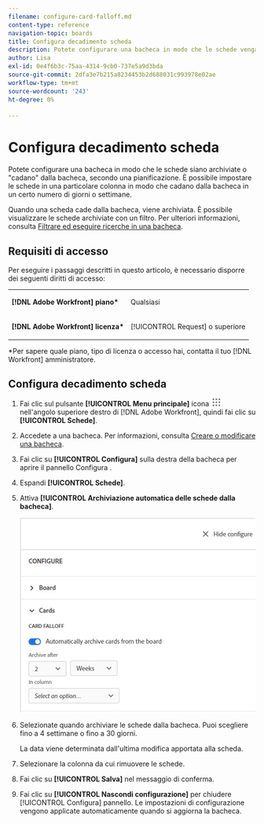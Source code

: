 ```yaml
---
filename: configure-card-falloff.md
content-type: reference
navigation-topic: boards
title: Configura decadimento scheda
description: Potete configurare una bacheca in modo che le schede vengano archiviate o lasciate fuori dalla bacheca, secondo una pianificazione.
author: Lisa
exl-id: 0e4f6b3c-75aa-4314-9cb0-737e5a9d3bda
source-git-commit: 2dfa3e7b215a8234453b2d688031c993978e02ae
workflow-type: tm+mt
source-wordcount: '243'
ht-degree: 0%

---
```


# Configura decadimento scheda

Potete configurare una bacheca in modo che le schede siano archiviate o &quot;cadano&quot; dalla bacheca, secondo una pianificazione. È possibile impostare le schede in una particolare colonna in modo che cadano dalla bacheca in un certo numero di giorni o settimane.

Quando una scheda cade dalla bacheca, viene archiviata. È possibile visualizzare le schede archiviate con un filtro. Per ulteriori informazioni, consulta [Filtrare ed eseguire ricerche in una bacheca](/help/quicksilver/agile/get-started-with-boards/filter-search-in-board.md).

## Requisiti di accesso

Per eseguire i passaggi descritti in questo articolo, è necessario disporre dei seguenti diritti di accesso:

<table style="table-layout:auto"> 
 <col> 
 </col> 
 <col> 
 </col> 
 <tbody> 
  <tr> 
   <td role="rowheader"><strong>[!DNL Adobe Workfront] piano*</strong></td> 
   <td> <p>Qualsiasi</p> </td> 
  </tr> 
  <tr> 
   <td role="rowheader"><strong>[!DNL Adobe Workfront] licenza*</strong></td> 
   <td> <p>[!UICONTROL Request] o superiore</p> </td> 
  </tr> 
 </tbody> 
</table>

&#42;Per sapere quale piano, tipo di licenza o accesso hai, contatta il tuo [!DNL Workfront] amministratore.

## Configura decadimento scheda

1. Fai clic sul pulsante **[!UICONTROL Menu principale]** icona ![Menu principale](assets/main-menu-icon.png) nell&#39;angolo superiore destro di [!DNL Adobe Workfront], quindi fai clic su **[!UICONTROL Schede]**.
1. Accedete a una bacheca. Per informazioni, consulta [Creare o modificare una bacheca](../../agile/get-started-with-boards/create-edit-board.md).
1. Fai clic su **[!UICONTROL Configura]** sulla destra della bacheca per aprire il pannello Configura .
1. Espandi **[!UICONTROL Schede]**.
1. Attiva **[!UICONTROL Archiviazione automatica delle schede dalla bacheca]**.

   ![Impostazioni di diminuzione schede](assets/card-falloff-switch.png)

1. Selezionate quando archiviare le schede dalla bacheca. Puoi scegliere fino a 4 settimane o fino a 30 giorni.

   La data viene determinata dall&#39;ultima modifica apportata alla scheda.

1. Selezionare la colonna da cui rimuovere le schede.
1. Fai clic su **[!UICONTROL Salva]** nel messaggio di conferma.
1. Fai clic su **[!UICONTROL Nascondi configurazione]** per chiudere [!UICONTROL Configura] pannello. Le impostazioni di configurazione vengono applicate automaticamente quando si aggiorna la bacheca.
